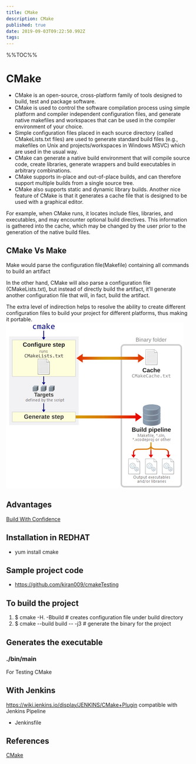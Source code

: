 ```yaml
---
title: CMake
description: CMake
published: true
date: 2019-09-03T09:22:50.992Z
tags: 
---
```


%%TOC%%
# CMake
- CMake is an open-source, cross-platform family of tools designed to build, test and package software.
- CMake is used to control the software compilation process using simple platform and compiler independent configuration files, and generate native makefiles and workspaces that can be used in the compiler environment of your choice. 
- Simple configuration files placed in each source directory (called CMakeLists.txt files) are used to generate standard build files (e.g., makefiles on Unix and projects/workspaces in Windows MSVC) which are used in the usual way.
- CMake can generate a native build environment that will compile source code, create libraries, generate wrappers and build executables in arbitrary combinations. 
- CMake supports in-place and out-of-place builds, and can therefore support multiple builds from a single source tree.
- CMake also supports static and dynamic library builds. Another nice feature of CMake is that it generates a cache file that is designed to be used with a graphical editor. 

For example, when CMake runs, it locates include files, libraries, and executables, and may encounter optional build directives. This information is gathered into the cache, which may be changed by the user prior to the generation of the native build files.

## CMake Vs Make
Make would parse the configuration file(Makefile) containing all commands to build an artifact

In the other hand, CMake will also parse a configuration file (CMakeLists.txt), but instead of directly build the artifact, it’ll generate another configuration file that will, in fact, build the artifact.

The extra level of indirection helps to resolve the ability to create different configuration files to build your project for different platforms, thus making it portable.
![CMake](https://github.com/kiran009/cmakeTesting/blob/master/resources/1%20nCz0td-PUde-nW-RTiQ9qw.png)
## Advantages
[Build With Confidence](https://www.kitware.com/build-with-cmake-build-with-confidence/)
## Installation in REDHAT
- yum install cmake
## Sample project code
- https://github.com/kiran009/cmakeTesting
## To build the project
1. $ cmake -H. -Bbuild # creates configuration file under build directory
2. $ cmake --build build -- -j3 # generate the binary for the project
## Generates the executable
### ./bin/main
For Testing CMake
## With Jenkins
https://wiki.jenkins.io/display/JENKINS/CMake+Plugin
compatible with Jenkins Pipeline
- Jenkinsfile
## References
[CMake](https://cmake.org/)